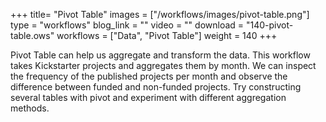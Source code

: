 +++
title= "Pivot Table"
images =  ["/workflows/images/pivot-table.png"]
type = "workflows"
blog_link =  ""
video = ""
download = "140-pivot-table.ows"
workflows = ["Data", "Pivot Table"]
weight = 140
+++

Pivot Table can help us aggregate and transform the data. This workflow takes Kickstarter projects and aggregates them by month. We can inspect the frequency of the published projects per month and observe the difference between funded and non-funded projects. Try constructing several tables with pivot and experiment with different aggregation methods.
